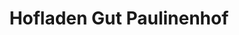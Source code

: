 ---
title: "Hofladen Gut Paulinenhof"
url: /leichlingen/hofladen-gut-paulinenhof/
shop: Hofladen
---